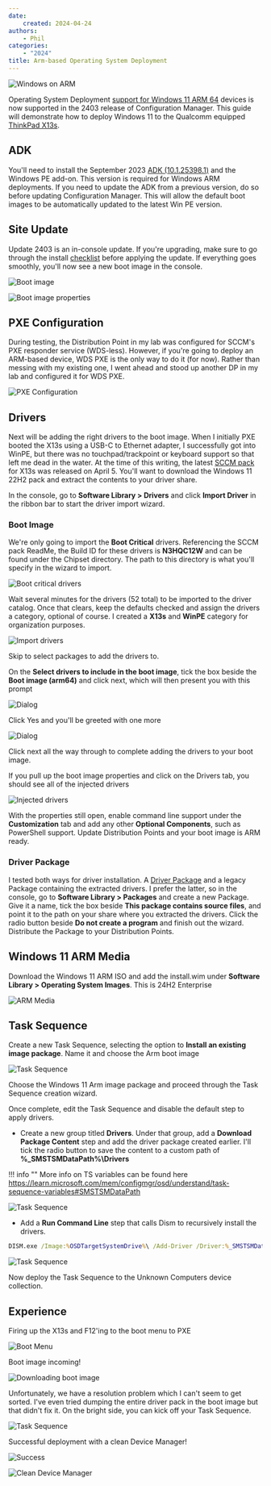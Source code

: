```yaml
---
date:
    created: 2024-04-24
authors:
    - Phil
categories:
    - "2024"
title: Arm-based Operating System Deployment
---
```


![Windows on ARM](https://cdrt.github.io/mk_blog/img/2024/arm_osd/image.jpg)

Operating System Deployment [support for Windows 11 ARM 64](https://learn.microsoft.com/mem/configmgr/core/plan-design/changes/whats-new-in-version-2403#os-deployment) devices is now supported in the 2403 release of Configuration Manager. This guide will demonstrate how to deploy Windows 11 to the Qualcomm equipped [ThinkPad X13s](https://www.lenovo.com/p/laptops/thinkpad/thinkpadx/thinkpad--x13s-(13-inch-snapdragon)/len101t0019).
<!-- more -->
## ADK

You'll need to install the September 2023 [ADK (10.1.25398.1)](https://learn.microsoft.com/windows-hardware/get-started/adk-install#download-the-adk-101253981-september-2023) and the Windows PE add-on. This version is required for Windows ARM deployments. If you need to update the ADK from a previous version, do so before updating Configuration Manager. This will allow the default boot images to be automatically updated to the latest Win PE version.

## Site Update

Update 2403 is an in-console update. If you're upgrading, make sure to go through the install [checklist](https://learn.microsoft.com/mem/configmgr/core/servers/manage/checklist-for-installing-update-2403) before applying the update. If everything goes smoothly, you'll now see a new boot image in the console.

![Boot image](https://cdrt.github.io/mk_blog/img\2024\arm_osd\image1.jpg)

![Boot image properties](https://cdrt.github.io/mk_blog/img\2024\arm_osd\image2.jpg)

## PXE Configuration

During testing, the Distribution Point in my lab was configured for SCCM's PXE responder service (WDS-less). However, if you're going to deploy an ARM-based device, WDS PXE is the only way to do it (for now). Rather than messing with my existing one, I went ahead and stood up another DP in my lab and configured it for WDS PXE.

![PXE Configuration](https://cdrt.github.io/mk_blog/img\2024\arm_osd\image3.jpg)

## Drivers

Next will be adding the right drivers to the boot image. When I initially PXE booted the X13s using a USB-C to Ethernet adapter, I successfully got into WinPE, but there was no touchpad/trackpoint or keyboard support so that left me dead in the water. At the time of this writing, the latest [SCCM pack](https://pcsupport.lenovo.com/products/laptops-and-netbooks/thinkpad-x-series-laptops/thinkpad-x13s-type-21bx-21by/downloads/ds556992-sccm-package-for-windows-11-arm-version-21h2-thinkpad-x13s?category=Enterprise%20Management) for X13s was released on April 5. You'll want to download the Windows 11 22H2 pack and extract the contents to your driver share.

In the console, go to **Software Library > Drivers** and click **Import Driver** in the ribbon bar to start the driver import wizard.

### Boot Image

We're only going to import the **Boot Critical** drivers. Referencing the SCCM pack ReadMe, the Build ID for these drivers is **N3HQC12W** and can be found under the Chipset directory. The path to this directory is what you'll specify in the wizard to import.

![Boot critical drivers](https://cdrt.github.io/mk_blog/img\2024\arm_osd\image4.jpg)

Wait several minutes for the drivers (52 total) to be imported to the driver catalog. Once that clears, keep the defaults checked and assign the drivers a category, optional of course. I created a **X13s** and **WinPE** category for organization purposes.

![Import drivers](https://cdrt.github.io/mk_blog/img\2024\arm_osd\image5.jpg)

Skip to select packages to add the drivers to.

On the **Select drivers to include in the boot image**, tick the box beside the **Boot image (arm64)** and click next, which will then present you with this prompt

![Dialog](https://cdrt.github.io/mk_blog/img\2024\arm_osd\image6.jpg)

Click Yes and you'll be greeted with one more

![Dialog](https://cdrt.github.io/mk_blog/img\2024\arm_osd\image7.jpg)

Click next all the way through to complete adding the drivers to your boot image.

If you pull up the boot image properties and click on the Drivers tab, you should see all of the injected drivers

![Injected drivers](https://cdrt.github.io/mk_blog/img\2024\arm_osd\image8.jpg)

With the properties still open, enable command line support under the **Customization** tab and add any other **Optional Components**, such as PowerShell support. Update Distribution Points and your boot image is ARM ready.

### Driver Package

I tested both ways for driver installation. A [Driver Package](https://learn.microsoft.com/mem/configmgr/osd/get-started/manage-drivers#driver-packages) and a legacy Package containing the extracted drivers. I prefer the latter, so in the console, go to **Software Library > Packages** and create a new Package. Give it a name, tick the box beside **This package contains source files**, and point it to the path on your share where you extracted the drivers. Click the radio button beside **Do not create a program** and finish out the wizard. Distribute the Package to your Distribution Points.

## Windows 11 ARM Media

Download the Windows 11 ARM ISO and add the install.wim under **Software Library > Operating System Images**. This is 24H2 Enterprise

![ARM Media](https://cdrt.github.io/mk_blog/img\2024\arm_osd\image9.jpg)

## Task Sequence

Create a new Task Sequence, selecting the option to **Install an existing image package**. Name it and choose the Arm boot image

![Task Sequence](https://cdrt.github.io/mk_blog/img\2024\arm_osd\image10.jpg)

Choose the Windows 11 Arm image package and proceed through the Task Sequence creation wizard.

Once complete, edit the Task Sequence and disable the default step to apply drivers.

- Create a new group titled **Drivers**. Under that group, add a **Download Package Content** step and add the driver package created earlier. I'll tick the radio button to save the content to a custom path of **%_SMSTSMDataPath%\Drivers**

!!! info ""
    More info on TS variables can be found here <https://learn.microsoft.com/mem/configmgr/osd/understand/task-sequence-variables#SMSTSMDataPath>

![Task Sequence](https://cdrt.github.io/mk_blog/img\2024\arm_osd\image11.jpg)

- Add a **Run Command Line** step that calls Dism to recursively install the drivers.

```cmd
DISM.exe /Image:%OSDTargetSystemDrive%\ /Add-Driver /Driver:%_SMSTSMDataPath%\Drivers /Recurse /LogPath:%_SMSTSLogPath%\DISM.log
```

![Task Sequence](https://cdrt.github.io/mk_blog/img\2024\arm_osd\image12.jpg)

Now deploy the Task Sequence to the Unknown Computers device collection.

## Experience

Firing up the X13s and F12'ing to the boot menu to PXE

![Boot Menu](https://cdrt.github.io/mk_blog/img\2024\arm_osd\image13.jpg)

Boot image incoming!

![Downloading boot image](https://cdrt.github.io/mk_blog/img\2024\arm_osd\image14.jpg)

Unfortunately, we have a resolution problem which I can't seem to get sorted. I've even tried dumping the entire driver pack in the boot image but that didn't fix it. On the bright side, you can kick off your Task Sequence.

![Task Sequence](https://cdrt.github.io/mk_blog/img\2024\arm_osd\image15.jpg)

Successful deployment with a clean Device Manager!

![Success](https://cdrt.github.io/mk_blog/img\2024\arm_osd\image16.jpg)

![Clean Device Manager](https://cdrt.github.io/mk_blog/img\2024\arm_osd\image17.jpg)
